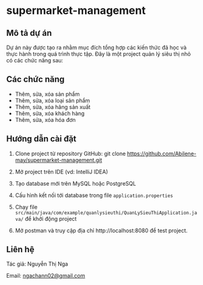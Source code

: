 # supermarket-management

## Mô tả dự án

Dự án này được tạo ra nhằm mục đích tổng hợp các kiến thức đã học và thực hành trong quá trình thực tập. Đây là một project quản lý siêu thị nhỏ có các chức năng sau:

## Các chức năng
- Thêm, sửa, xóa sản phẩm
- Thêm, sửa, xóa loại sản phẩm
- Thêm, sửa, xóa hãng sản xuất
- Thêm, sửa, xóa khách hàng
- Thêm, sửa, xóa hóa đơn

## Hướng dẫn cài đặt

1. Clone project từ repository GitHub: 
git clone https://github.com/Abilene-may/supermarket-management.git 

2. Mở project trên IDE (vd: IntelliJ IDEA)

3. Tạo database mới trên MySQL hoặc PostgreSQL

4. Cấu hình kết nối tới database trong file `application.properties`

5. Chạy file `src/main/java/com/example/quanlysieuthi/QuanLySieuThiApplication.java/` để khởi động project

6. Mở postman và truy cập địa chỉ http://localhost:8080 để test project.

## Liên hệ
Tác giả: Nguyễn Thị Nga

Email: ngachann02@gmail.com
